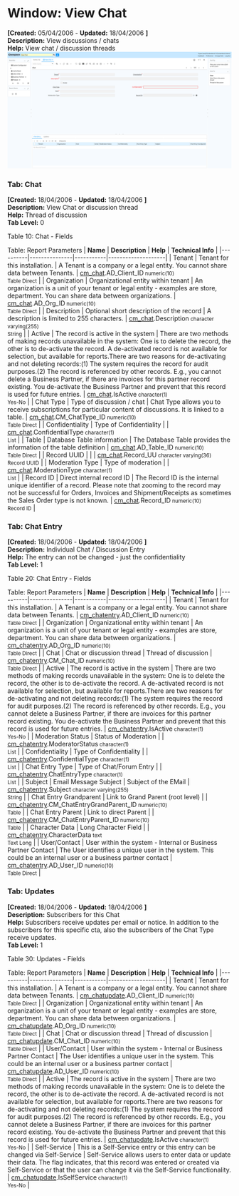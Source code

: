 # Window: View Chat

**[Created:** 05/04/2006 - **Updated:** 18/04/2006 **]**  
**Description:** View discussions / chats  
**Help:** View chat / discussion threads  
![](/img/docs/manual/ViewChat-Window_iDempiere_v12.0.0.png)

### Tab: Chat

**[Created:** 18/04/2006 - **Updated:** 18/04/2006 **]**   
**Description:** View Chat or discussion thread  
**Help:** Thread of discussion  
**Tab Level:** 0

Table 10: Chat - Fields 

Table: Report Parameters
| **Name** | **Description** | **Help** | **Technical Info** |
|----------|---------------|-----------|--------------------|
| Tenant | Tenant for this installation. | A Tenant is a company or a legal entity. You cannot share data between Tenants. | [cm_chat](https://idempiere-schemaspy.muriloht.com/adempiere/tables/cm_chat.html).AD_Client_ID<small> numeric(10) <br/> Table Direct</small> | 
| Organization | Organizational entity within tenant | An organization is a unit of your tenant or legal entity - examples are store, department. You can share data between organizations. | [cm_chat](https://idempiere-schemaspy.muriloht.com/adempiere/tables/cm_chat.html).AD_Org_ID<small> numeric(10) <br/> Table Direct</small> | 
| Description | Optional short description of the record | A description is limited to 255 characters. | [cm_chat](https://idempiere-schemaspy.muriloht.com/adempiere/tables/cm_chat.html).Description<small> character varying(255) <br/> String</small> | 
| Active | The record is active in the system | There are two methods of making records unavailable in the system: One is to delete the record, the other is to de-activate the record. A de-activated record is not available for selection, but available for reports.There are two reasons for de-activating and not deleting records:(1) The system requires the record for audit purposes.(2) The record is referenced by other records. E.g., you cannot delete a Business Partner, if there are invoices for this partner record existing. You de-activate the Business Partner and prevent that this record is used for future entries. | [cm_chat](https://idempiere-schemaspy.muriloht.com/adempiere/tables/cm_chat.html).IsActive<small> character(1) <br/> Yes-No</small> | 
| Chat Type | Type of discussion / chat | Chat Type allows you to receive subscriptions for particular content of discussions. It is linked to a table. | [cm_chat](https://idempiere-schemaspy.muriloht.com/adempiere/tables/cm_chat.html).CM_ChatType_ID<small> numeric(10) <br/> Table Direct</small> | 
| Confidentiality | Type of Confidentiality |  | [cm_chat](https://idempiere-schemaspy.muriloht.com/adempiere/tables/cm_chat.html).ConfidentialType<small> character(1) <br/> List</small> | 
| Table | Database Table information | The Database Table provides the information of the table definition | [cm_chat](https://idempiere-schemaspy.muriloht.com/adempiere/tables/cm_chat.html).AD_Table_ID<small> numeric(10) <br/> Table Direct</small> | 
| Record UUID |  |  | [cm_chat](https://idempiere-schemaspy.muriloht.com/adempiere/tables/cm_chat.html).Record_UU<small> character varying(36) <br/> Record UUID</small> | 
| Moderation Type | Type of moderation |  | [cm_chat](https://idempiere-schemaspy.muriloht.com/adempiere/tables/cm_chat.html).ModerationType<small> character(1) <br/> List</small> | 
| Record ID | Direct internal record ID | The Record ID is the internal unique identifier of a record. Please note that zooming to the record may not be successful for Orders, Invoices and Shipment/Receipts as sometimes the Sales Order type is not known. | [cm_chat](https://idempiere-schemaspy.muriloht.com/adempiere/tables/cm_chat.html).Record_ID<small> numeric(10) <br/> Record ID</small> | 


### Tab: Chat Entry

**[Created:** 18/04/2006 - **Updated:** 18/04/2006 **]**   
**Description:** Individual Chat / Discussion Entry  
**Help:** The entry can not be changed - just the confidentiality  
**Tab Level:** 1

Table 20: Chat Entry - Fields 

Table: Report Parameters
| **Name** | **Description** | **Help** | **Technical Info** |
|----------|---------------|-----------|--------------------|
| Tenant | Tenant for this installation. | A Tenant is a company or a legal entity. You cannot share data between Tenants. | [cm_chatentry](https://idempiere-schemaspy.muriloht.com/adempiere/tables/cm_chatentry.html).AD_Client_ID<small> numeric(10) <br/> Table Direct</small> | 
| Organization | Organizational entity within tenant | An organization is a unit of your tenant or legal entity - examples are store, department. You can share data between organizations. | [cm_chatentry](https://idempiere-schemaspy.muriloht.com/adempiere/tables/cm_chatentry.html).AD_Org_ID<small> numeric(10) <br/> Table Direct</small> | 
| Chat | Chat or discussion thread | Thread of discussion | [cm_chatentry](https://idempiere-schemaspy.muriloht.com/adempiere/tables/cm_chatentry.html).CM_Chat_ID<small> numeric(10) <br/> Table Direct</small> | 
| Active | The record is active in the system | There are two methods of making records unavailable in the system: One is to delete the record, the other is to de-activate the record. A de-activated record is not available for selection, but available for reports.There are two reasons for de-activating and not deleting records:(1) The system requires the record for audit purposes.(2) The record is referenced by other records. E.g., you cannot delete a Business Partner, if there are invoices for this partner record existing. You de-activate the Business Partner and prevent that this record is used for future entries. | [cm_chatentry](https://idempiere-schemaspy.muriloht.com/adempiere/tables/cm_chatentry.html).IsActive<small> character(1) <br/> Yes-No</small> | 
| Moderation Status | Status of Moderation |  | [cm_chatentry](https://idempiere-schemaspy.muriloht.com/adempiere/tables/cm_chatentry.html).ModeratorStatus<small> character(1) <br/> List</small> | 
| Confidentiality | Type of Confidentiality |  | [cm_chatentry](https://idempiere-schemaspy.muriloht.com/adempiere/tables/cm_chatentry.html).ConfidentialType<small> character(1) <br/> List</small> | 
| Chat Entry Type | Type of Chat/Forum Entry |  | [cm_chatentry](https://idempiere-schemaspy.muriloht.com/adempiere/tables/cm_chatentry.html).ChatEntryType<small> character(1) <br/> List</small> | 
| Subject | Email Message Subject | Subject of the EMail | [cm_chatentry](https://idempiere-schemaspy.muriloht.com/adempiere/tables/cm_chatentry.html).Subject<small> character varying(255) <br/> String</small> | 
| Chat Entry Grandparent | Link to Grand Parent (root level) |  | [cm_chatentry](https://idempiere-schemaspy.muriloht.com/adempiere/tables/cm_chatentry.html).CM_ChatEntryGrandParent_ID<small> numeric(10) <br/> Table</small> | 
| Chat Entry Parent | Link to direct Parent |  | [cm_chatentry](https://idempiere-schemaspy.muriloht.com/adempiere/tables/cm_chatentry.html).CM_ChatEntryParent_ID<small> numeric(10) <br/> Table</small> | 
| Character Data | Long Character Field |  | [cm_chatentry](https://idempiere-schemaspy.muriloht.com/adempiere/tables/cm_chatentry.html).CharacterData<small> text <br/> Text Long</small> | 
| User/Contact | User within the system - Internal or Business Partner Contact | The User identifies a unique user in the system. This could be an internal user or a business partner contact | [cm_chatentry](https://idempiere-schemaspy.muriloht.com/adempiere/tables/cm_chatentry.html).AD_User_ID<small> numeric(10) <br/> Table Direct</small> | 


### Tab: Updates

**[Created:** 18/04/2006 - **Updated:** 18/04/2006 **]**   
**Description:** Subscribers for this Chat  
**Help:** Subscribers receive updates per email or notice. In addition to the subscribers for this specific cta, also the subscribers of the Chat Type receive updates.  
**Tab Level:** 1

Table 30: Updates - Fields 

Table: Report Parameters
| **Name** | **Description** | **Help** | **Technical Info** |
|----------|---------------|-----------|--------------------|
| Tenant | Tenant for this installation. | A Tenant is a company or a legal entity. You cannot share data between Tenants. | [cm_chatupdate](https://idempiere-schemaspy.muriloht.com/adempiere/tables/cm_chatupdate.html).AD_Client_ID<small> numeric(10) <br/> Table Direct</small> | 
| Organization | Organizational entity within tenant | An organization is a unit of your tenant or legal entity - examples are store, department. You can share data between organizations. | [cm_chatupdate](https://idempiere-schemaspy.muriloht.com/adempiere/tables/cm_chatupdate.html).AD_Org_ID<small> numeric(10) <br/> Table Direct</small> | 
| Chat | Chat or discussion thread | Thread of discussion | [cm_chatupdate](https://idempiere-schemaspy.muriloht.com/adempiere/tables/cm_chatupdate.html).CM_Chat_ID<small> numeric(10) <br/> Table Direct</small> | 
| User/Contact | User within the system - Internal or Business Partner Contact | The User identifies a unique user in the system. This could be an internal user or a business partner contact | [cm_chatupdate](https://idempiere-schemaspy.muriloht.com/adempiere/tables/cm_chatupdate.html).AD_User_ID<small> numeric(10) <br/> Table Direct</small> | 
| Active | The record is active in the system | There are two methods of making records unavailable in the system: One is to delete the record, the other is to de-activate the record. A de-activated record is not available for selection, but available for reports.There are two reasons for de-activating and not deleting records:(1) The system requires the record for audit purposes.(2) The record is referenced by other records. E.g., you cannot delete a Business Partner, if there are invoices for this partner record existing. You de-activate the Business Partner and prevent that this record is used for future entries. | [cm_chatupdate](https://idempiere-schemaspy.muriloht.com/adempiere/tables/cm_chatupdate.html).IsActive<small> character(1) <br/> Yes-No</small> | 
| Self-Service | This is a Self-Service entry or this entry can be changed via Self-Service | Self-Service allows users to enter data or update their data.  The flag indicates, that this record was entered or created via Self-Service or that the user can change it via the Self-Service functionality. | [cm_chatupdate](https://idempiere-schemaspy.muriloht.com/adempiere/tables/cm_chatupdate.html).IsSelfService<small> character(1) <br/> Yes-No</small> | 


